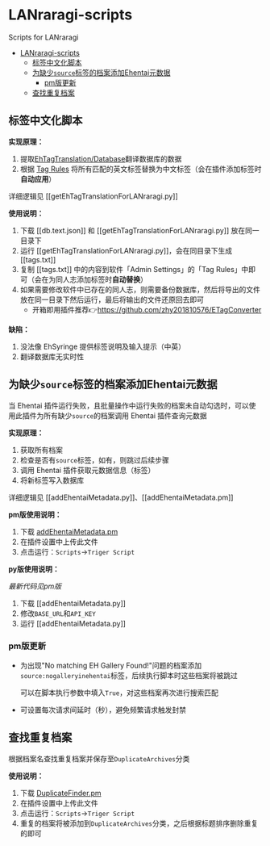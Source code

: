 # LANraragi-scripts
Scripts for LANraragi

- [LANraragi-scripts](#lanraragi-scripts)
  - [标签中文化脚本](#标签中文化脚本)
  - [为缺少`source`标签的档案添加Ehentai元数据](#为缺少source标签的档案添加ehentai元数据)
    - [pm版更新](#pm版更新)
  - [查找重复档案](#查找重复档案)


## 标签中文化脚本

**实现原理：**

1. 提取[EhTagTranslation/Database](https://github.com/EhTagTranslation/Database/wiki/%E5%BC%80%E5%8F%91%E6%8C%87%E5%8D%97)翻译数据库的数据
2. 根据 [Tag Rules](https://sugoi.gitbook.io/lanraragi/v/dev/advanced-usage/tag-rules) 将所有匹配的英文标签替换为中文标签（会在插件添加标签时**自动应用**）

详细逻辑见 [[getEhTagTranslationForLANraragi.py]]

**使用说明：**

1. 下载 [[db.text.json]] 和 [[getEhTagTranslationForLANraragi.py]] 放在同一目录下
2. 运行 [[getEhTagTranslationForLANraragi.py]]，会在同目录下生成 [[tags.txt]]
3. 复制 [[tags.txt]] 中的内容到软件「Admin Settings」的「Tag Rules」中即可（会在为同人志添加标签时**自动替换**）
4. 如果需要修改软件中已存在的同人志，则需要备份数据库，然后将导出的文件放在同一目录下然后运行，最后将输出的文件还原回去即可
    - 开箱即用插件推荐👉https://github.com/zhy201810576/ETagConverter

**缺陷：**

1. 没法像 EhSyringe 提供标签说明及输入提示（中英）
2. 翻译数据库无实时性


## 为缺少`source`标签的档案添加Ehentai元数据

当 Ehentai 插件运行失败，且批量操作中运行失败的档案未自动勾选时，可以使用此插件为所有缺少`source`的档案调用 Ehentai 插件查询元数据

**实现原理：**

1. 获取所有档案
2. 检查是否有`source`标签，如有，则跳过后续步骤
3. 调用 Ehentai 插件获取元数据信息（标签）
4. 将新标签写入数据库

详细逻辑见 [[addEhentaiMetadata.py]]、[[addEhentaiMetadata.pm]]

**pm版使用说明：**

1. 下载 [addEhentaiMetadata.pm](https://github.com/chu-shen/LANraragi/blob/feat-ratingAndcomment/lib/LANraragi/Plugin/Scripts/addEhentaiMetadata.pm)
2. 在插件设置中上传此文件
3. 点击运行：`Scripts`->`Triger Script`

**py版使用说明：**

*最新代码见pm版*

1. 下载 [[addEhentaiMetadata.py]]
2. 修改`BASE_URL`和`API_KEY`
3. 运行 [[addEhentaiMetadata.py]]

### pm版更新

- 为出现"No matching EH Gallery Found!"问题的档案添加`source:nogalleryinehentai`标签，后续执行脚本时这些档案将被跳过

    可以在脚本执行参数中填入`True`，对这些档案再次进行搜索匹配

- 可设置每次请求间延时（秒），避免频繁请求触发封禁


## 查找重复档案

根据档案名查找重复档案并保存至`DuplicateArchives`分类

**使用说明：**

1. 下载 [DuplicateFinder.pm](https://github.com/chu-shen/LANraragi/blob/feat-ratingAndcomment/lib/LANraragi/Plugin/Scripts/DuplicateFinder.pm)
2. 在插件设置中上传此文件
3. 点击运行：`Scripts`->`Triger Script`
4. 重复的档案将被添加到`DuplicateArchives`分类，之后根据标题排序删除重复的即可